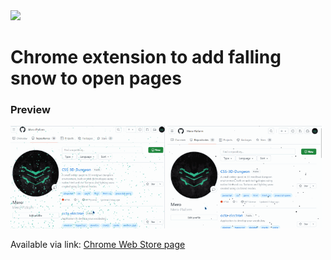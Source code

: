 <img src='github poster.jpg'>

# Chrome extension to add falling snow to open pages

### Preview

<img width="49%" src="preview 1 x_12412322.gif" alt="preview 1"> <img width="49%" src="preview 2 x_98888282.gif" alt="preview 2">

Available via link:
[Chrome Web Store page](https://chromewebstore.google.com/detail/snow/jhkicjpoijacjpgehbodajiighgpaila)
